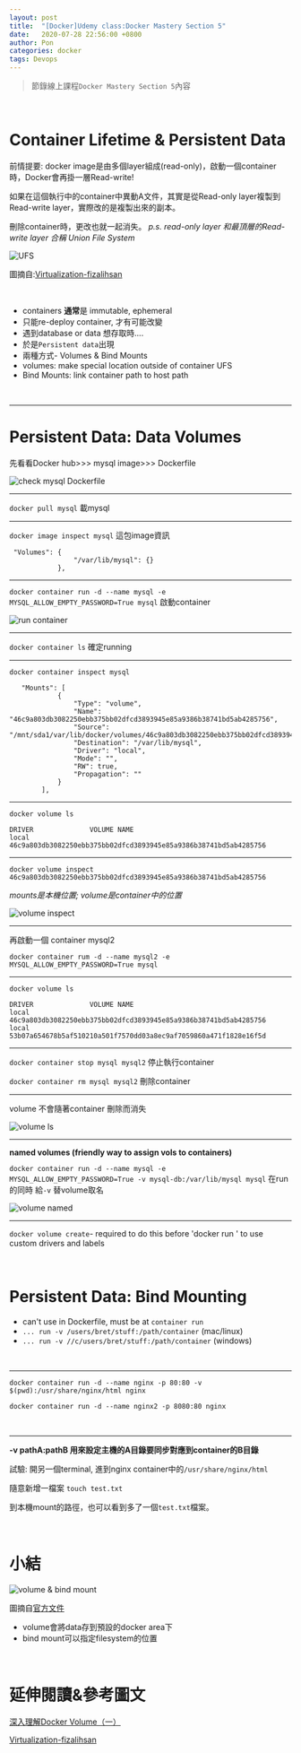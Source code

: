 ```yaml
---
layout: post
title:  "[Docker]Udemy class:Docker Mastery Section 5"
date:   2020-07-28 22:56:00 +0800
author: Pon
categories: docker
tags: Devops
---
```


> 節錄線上課程`Docker Mastery Section 5`內容

<br>

# Container Lifetime & Persistent Data

前情提要: docker image是由多個layer組成(read-only)，啟動一個container時，Docker會再掛一層Read-write! 

如果在這個執行中的container中異動A文件，其實是從Read-only layer複製到Read-write layer，實際改的是複製出來的副本。

刪除container時，更改也就一起消失。 *p.s. read-only layer 和最頂層的Read-write layer 合稱 Union File System* 

![UFS](https://i.imgur.com/VnpaXyo.png)

圖摘自:[Virtualization-fizalihsan](https://fizalihsan.github.io/technology/virtualization.html)



<br>

- containers **通常**是 immutable, ephemeral 
- 只能re-deploy container, 才有可能改變
- 遇到database or data 想存取時....
- 於是`Persistent data`出現
- 兩種方式- Volumes & Bind Mounts
- volumes: make special location outside of container UFS
- Bind Mounts: link container path to host path

<br>

---

# Persistent Data: Data Volumes

先看看Docker hub>>> mysql image>>> Dockerfile

![check mysql Dockerfile](https://i.imgur.com/0mJrQHZ.png)

---

`docker pull mysql` 載mysql

---

`docker image inspect mysql` 這包image資訊

```
 "Volumes": {
                "/var/lib/mysql": {}
            },
```

---

`docker container run -d --name mysql -e MYSQL_ALLOW_EMPTY_PASSWORD=True mysql` 啟動container

![run container](https://i.imgur.com/MHAOIXN.png)

---

`docker container ls` 確定running

---

`docker container inspect mysql`

```
   "Mounts": [
            {
                "Type": "volume",
                "Name": "46c9a803db3082250ebb375bb02dfcd3893945e85a9386b38741bd5ab4285756",
                "Source": "/mnt/sda1/var/lib/docker/volumes/46c9a803db3082250ebb375bb02dfcd3893945e85a9386b38741bd5ab4285756/_data",
                "Destination": "/var/lib/mysql",
                "Driver": "local",
                "Mode": "",
                "RW": true,
                "Propagation": ""
            }
        ],
```

---

`docker volume ls`

```
DRIVER              VOLUME NAME
local               46c9a803db3082250ebb375bb02dfcd3893945e85a9386b38741bd5ab4285756
```

---

`docker volume inspect  46c9a803db3082250ebb375bb02dfcd3893945e85a9386b38741bd5ab4285756`

*mounts是本機位置; volume是container中的位置*

![volume inspect](https://i.imgur.com/HKBmAj1.png)

---

再啟動一個 container mysql2

`docker container rum -d --name mysql2 -e MYSQL_ALLOW_EMPTY_PASSWORD=True mysql`

---

`docker volume ls` 

```
DRIVER              VOLUME NAME
local               46c9a803db3082250ebb375bb02dfcd3893945e85a9386b38741bd5ab4285756
local               53b07a654678b5af510210a501f7570dd03a8ec9af7059860a471f1828e16f5d
```

---

`docker container stop mysql mysql2` 停止執行container 

`docker container rm mysql mysql2` 刪除container

---

volume 不會隨著container 刪除而消失 

![volume ls](https://i.imgur.com/mrFTmxw.png)

---

**named volumes (friendly way to assign vols to containers)**

`docker container run -d --name mysql -e MYSQL_ALLOW_EMPTY_PASSWORD=True -v mysql-db:/var/lib/mysql mysql` 在run的同時 給`-v`  替volume取名



![volume named](https://i.imgur.com/gySZOsM.png)

---

`docker volume create`- required to do this before 'docker run ' to use custom drivers and labels

<br>

# Persistent Data: Bind Mounting

- can't use in Dockerfile, must be at `container run`
- `... run -v /users/bret/stuff:/path/container` (mac/linux)
- `... run -v //c/users/bret/stuff:/path/container` (windows)

<br>

---

`docker container run -d --name nginx -p 80:80 -v  $(pwd):/usr/share/nginx/html nginx`

`docker container run -d --name nginx2 -p 8080:80 nginx`

<br>

---

**-v pathA:pathB 用來設定主機的A目錄要同步對應到container的B目錄**

試驗: 開另一個terminal, 進到nginx container中的`/usr/share/nginx/html`

隨意新增一檔案 `touch test.txt`

到本機mount的路徑，也可以看到多了一個`test.txt`檔案。





<br>

# 小結

![volume & bind mount](https://i.imgur.com/k1gEGXr.png)

圖摘自[官方文件](https://docs.docker.com/storage/volumes/)

- volume會將data存到預設的docker area下
- bind mount可以指定filesystem的位置 

<br>

# 延伸閱讀&參考圖文

[深入理解Docker Volume（一）](http://dockone.io/article/128)

[Virtualization-fizalihsan](https://fizalihsan.github.io/technology/virtualization.html)